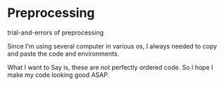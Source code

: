 # Preprocessing
trial-and-errors of preprocessing

Since I'm using several computer in various os, I always needed to copy and paste the code and environments.

What I want to Say is, these are not perfectly ordered code. So I hope I make my code looking good ASAP.
